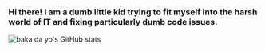 ### Hi there! I am a dumb little kid trying to fit myself into the harsh world of IT and fixing particularly dumb code issues.
![baka da yo's GitHub stats](https://github-readme-stats.vercel.app/api?username=TaeKwonZeusra&show_icons=true&theme=radical)

<!--
**TaeKwonZeus/TaeKwonZeus** is a ✨ _special_ ✨ repository because its `README.md` (this file) appears on your GitHub profile.

Here are some ideas to get you started:

- 🔭 I’m currently working on ...
- 🌱 I’m currently learning ...
- 👯 I’m looking to collaborate on ...
- 🤔 I’m looking for help with ...
- 💬 Ask me about ...
- 📫 How to reach me: ...
- 😄 Pronouns: ...
- ⚡ Fun fact: ...
-->
